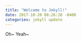 ```yaml
---
title: "Welcome to Jekyll!"
date: 2017-10-20 08:26:28 -0400
categories: jekyll update
---
```


Oh~ Yeah~
